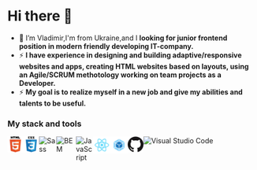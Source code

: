 <h1>Hi there 👋</h1>

- 🤔 I’m Vladimir,I'm from Ukraine,and I **looking for junior frontend position
  in modern friendly developing IT-company.**
- ⚡ **I have experience in designing and building adaptive/responsive websites
  and apps, creating HTML websites based on layouts, using an Agile/SCRUM
  methotology working on team projects as a Developer.**
- ⚡ **My goal is to realize myself in a new job and give my abilities and
  talents to be useful.**

### My stack and tools

<img align="left" alt="HTML5" width="32px" src="https://raw.githubusercontent.com/github/explore/80688e429a7d4ef2fca1e82350fe8e3517d3494d/topics/html/html.png" />

<img align="left" alt="CSS3" width="32px" src="https://raw.githubusercontent.com/github/explore/80688e429a7d4ef2fca1e82350fe8e3517d3494d/topics/css/css.png" />

<img align="left" alt="Sass" width="35px" src="https://cdn2.iconfinder.com/data/icons/designer-skills/128/sass-512.png" />

<img align="left" alt="BEM" width="40px" src="https://goit.global/textbooks/html-css-a7u5xv/v1/img/lesson-13/bem.png" />

<img align="left" alt="JavaScript" width="35px" src="https://cdn0.iconfinder.com/data/icons/designer-skills/128/node-js-512.png" />

<img align ="left" alt ="React" width="35px" src ="https://raw.githubusercontent.com/github/explore/80688e429a7d4ef2fca1e82350fe8e3517d3494d/topics/react/react.png">

<img align ="left" alt ="WebPack" width="35px" src ="https://raw.githubusercontent.com/github/explore/80688e429a7d4ef2fca1e82350fe8e3517d3494d/topics/webpack/webpack.png">

<img align="left" alt="GitHub" width="32px" src="https://raw.githubusercontent.com/github/explore/78df643247d429f6cc873026c0622819ad797942/topics/github/github.png" />

<img alt="Visual Studio Code" width="37px" src="https://cdn2.iconfinder.com/data/icons/designer-skills/128/visualstudio-microsoft-webdesign-html-css-javascript-develop-512.png" />
